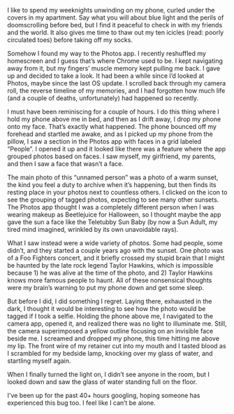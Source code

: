 I like to spend my weeknights unwinding on my phone, curled under the covers in my apartment. Say what you will about blue light and the perils of doomscrolling before bed, but I find it peaceful to check in with my friends and the world. It also gives me time to thaw out my ten icicles (read: poorly circulated toes) before taking off my socks.

Somehow I found my way to the Photos app. I recently reshuffled my homescreen and I guess that’s where Chrome used to be. I kept navigating away from it, but my fingers’ muscle memory kept pulling me back. I gave up and decided to take a look. It had been a while since I’d looked at Photos, maybe since the last OS update. I scrolled back through my camera roll, the reverse timeline of my memories, and I had forgotten how much life (and a couple of deaths, unfortunately) had happened so recently.

I must have been reminiscing for a couple of hours. I do this thing where I hold my phone above me in bed, and then as I drift away, I drop my phone onto my face. That’s exactly what happened. The phone bounced off my forehead and startled me awake, and as I picked up my phone from the pillow, I saw a section in the Photos app with faces in a grid labeled “People”. I opened it up and it looked like there was a feature where the app grouped photos based on faces. I saw myself, my girlfriend, my parents, and then I saw a face that wasn’t a face. 

The main photo of this “unnamed person” was a photo of a warm sunset, the kind you feel a duty to archive when it’s happening, but then finds its resting place in your photos next to countless others. I clicked on the icon to see the grouping of tagged photos, expecting to see many other sunsets. The Photos app thought I was a completely different person when I was wearing makeup as Beetlejuice for Halloween, so I thought maybe the app gave the sun a face like the Teletubby Sun Baby (by now a Sun Adult, my tired mind imagined, wrinkled by its own unavoidable rays).

What I saw instead were a wide variety of photos. Some had people, some didn’t, and they started a couple years ago with the sunset. One photo was of a Foo Fighters concert, and it briefly crossed my stupid brain that I might be haunted by the late rock legend Taylor Hawkins, which is impossible because 1) he was alive at the time of the photo, and 2) Taylor Hawkins knows more famous people to haunt. All of these nonsensical thoughts were my brain’s warning to put my phone down and get some sleep.

But before I did, I did something I regret. Laying there, exhausted in the dark, I thought it would be interesting to see how the photo would be tagged if I took a selfie. Holding the phone above me, I navigated to the camera app, opened it, and realized there was no light to illuminate me. Still, the camera superimposed a yellow outline focusing on an invisible face beside me. I screamed and dropped my phone, this time hitting me above my lip. The front wire of my retainer cut into my mouth and I tasted blood as I scrambled for my bedside lamp, knocking over my glass of water, and startling myself again. 

When I finally turned the light on, I didn’t see anyone in the room, but I looked down and saw the glass of water standing full on the floor.

I've been up for the past 40+ hours googling, hoping someone has experienced this bug too. I feel like I can’t be alone.
